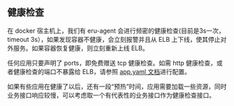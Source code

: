 ## 健康检查

在 docker 宿主机上，我们有 eru-agent 会进行频密的健康检查(目前是3s一次，timeout 3s），如果发现容器不健康，会立刻报警并且从 ELB 上下线，使其停止对外服务。如果容器恢复健康，则立刻重新上线 ELB。

任何应用只要声明了 ports，即免费赠送 tcp 健康检查。如需 http 健康检查，或者健康检查的端口不暴露给 ELB，请参照 [app.yaml 文档](docs/user-docs/specs.md)进行配置。

如果有些应用在健康了以后，还有一段“预热”时间，应用需要加载一些资源，同时业务接口响应较慢，可以考虑取一个有代表性的业务接口作为健康检查接口。
